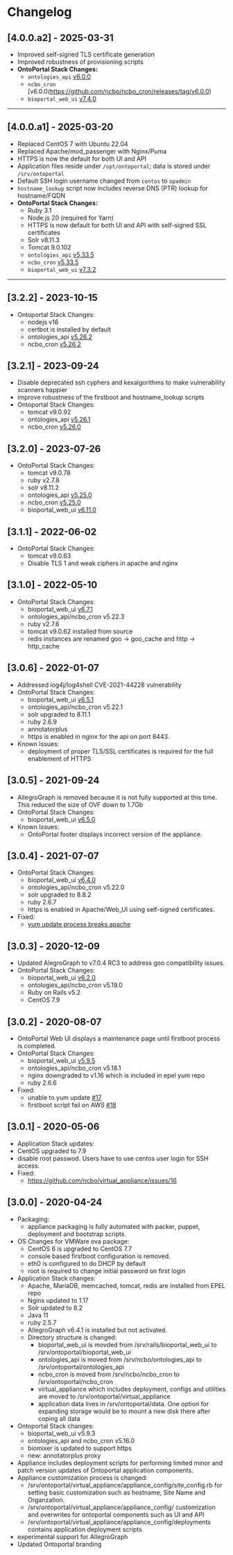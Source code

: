 # Changelog

## [4.0.0.a2] - 2025-03-31

- Improved self-signed TLS certificate generation  
- Improved robustness of provisioning scripts  
- **OntoPortal Stack Changes:**
  - `ontologies_api` [v6.0.0](https://github.com/ncbo/ontologies_api/releases/tag/v6.0.0)
  - `ncbo_cron` [v6.0.0(https://github.com/ncbo/ncbo_cron/releases/tag/v6.0.0)
  - `bioportal_web_ui` [v7.4.0](https://github.com/ncbo/bioportal_web_ui/releases/tag/v7.4.0)

---

## [4.0.0.a1] - 2025-03-20

- Replaced CentOS 7 with Ubuntu 22.04
- Replaced Apache/mod_passenger with Nginx/Puma
- HTTPS is now the default for both UI and API
- Application files reside under `/opt/ontoportal`; data is stored under `/srv/ontoportal`
- Default SSH login username changed from `centos` to `opadmin`
- `hostname_lookup` script now includes reverse DNS (PTR) lookup for hostname/FQDN
- **OntoPortal Stack Changes:**
  - Ruby 3.1
  - Node.js 20 (required for Yarn)
  - HTTPS is now default for both UI and API with self-signed SSL certificates
  - Solr v8.11.3
  - Tomcat 9.0.102
  - `ontologies_api` [v5.33.5](https://github.com/ncbo/ontologies_api/releases/tag/v5.33.5)  
  - `ncbo_cron` [v5.33.5](https://github.com/ncbo/ncbo_cron/releases/tag/v5.33.5)  
  - `bioportal_web_ui` [v7.3.2](https://github.com/ncbo/bioportal_web_ui/releases/tag/v7.3.2)

---

## [3.2.2] - 2023-10-15
- Ontoportal Stack Changes:
  - nodejs v16
  - certbot is installed by default
  - ontologies_api [v5.26.2](https://github.com/ncbo/ontologies_api/releases/tag/v5.26.2)
  - ncbo_cron [v5.26.2](https://github.com/ncbo/ncbo_cron/releases/tag/v5.26.2)
## [3.2.1] - 2023-09-24
- Disable deprecated ssh cyphers and kexalgorithms to make vulnerability
  scanners happier
- improve robustness of the firstboot and hostname_lookup scripts
- Ontoportal Stack Changes:
  - tomcat v9.0.92
  - ontologies_api [v5.26.1](https://github.com/ncbo/ontologies_api/releases/tag/v5.26.1)
  - ncbo_cron [v5.26.0](https://github.com/ncbo/ncbo_cron/releases/tag/v5.26.0)
## [3.2.0] - 2023-07-26
- OntoPortal Stack Changes:
  - tomcat v9.0.78
  - ruby v2.7.8
  - solr v8.11.2
  - ontologies_api [v5.25.0](https://github.com/ncbo/ontologies_api/releases/tag/v5.25.0)
  - ncbo_cron [v5.25.0](https://github.com/ncbo/ncbo_cron/releases/tag/v5.25.0)
  - bioportal_web_ui [v6.11.0](https://github.com/ncbo/bioportal_web_ui/releases/tag/v6.11.0)
## [3.1.1] - 2022-06-02
- OntoPortal Stack Changes:
  - tomcat v9.0.63
  - Disable TLS 1 and weak ciphers in apache and nginx
## [3.1.0] - 2022-05-10
- OntoPortal Stack Changes:
  - bioportal_web_ui [v6.7.1](https://github.com/ncbo/bioportal_web_ui/releases/tag/v6.7.1)
  - ontologies_api/ncbo_cron v5.22.3
  - ruby v2.7.6
  - tomcat v9.0.62 installed from source
  - redis instances are renamed goo -> goo_cache and http -> http_cache
## [3.0.6] - 2022-01-07
- Addressed log4j/log4shell CVE-2021-44228 vulnerability
- OntoPortal Stack Changes:
  - bioportal_web_ui [v6.5.1](https://github.com/ncbo/bioportal_web_ui/releases/tag/v6.5.1)
  - ontologies_api/ncbo_cron v5.22.1
  - solr upgraded to 8.11.1
  - ruby 2.6.9
  - annotatorplus
  - https is enabled in nginx for the api on port 8443.
- Known Issues:
  - deployment of proper TLS/SSL certificates is required for the full enablement of HTTPS
## [3.0.5] - 2021-09-24
- AllegroGraph is removed because it is not fully supported at this time. This
    reduced the size of OVF down to 1.7Gb
- OntoPortal Stack Changes:
  - bioportal_web_ui [v6.5.0](https://github.com/ncbo/bioportal_web_ui/releases/tag/v6.5.0)
- Known Issues:
  - OntoPortal footer displays incorrect version of the appliance.
## [3.0.4] - 2021-07-07
- OntoPortal Stack Changes:
  - bioportal_web_ui [v6.4.0](https://github.com/ncbo/bioportal_web_ui/releases/tag/v6.4.0)
  - ontologies_api/ncbo_cron v5.22.0
  - solr upgraded to 8.8.2
  - ruby 2.6.7
  - https is enabled in Apache/Web_UI using self-signed certificates.
- Fixed:
  - [yum update process breaks apache](https://github.com/ncbo/virtual_appliance/issues/20)
## [3.0.3] - 2020-12-09
- Updated AlegroGraph to v7.0.4 RC3 to address goo compatibility issues.
- OntoPortal Stack Changes:
  - bioportal_web_ui [v6.2.0](https://github.com/ncbo/bioportal_web_ui/releases/tag/v6.2.0)
  - ontologies_api/ncbo_cron v5.19.0
  - Ruby on Rails v5.2
  - CentOS 7.9
## [3.0.2] - 2020-08-07
- OntoPortal Web UI displays a maintenance page until firstboot process is completed.
- OntoPortal Stack Changes:
  - bioportal_web_ui [v5.9.5](https://github.com/ncbo/bioportal_web_ui/releases/tag/v5.9.5)
  - ontologies_api/ncbo_cron v5.18.1
  - nginx downgraded to v1.16 which is included in epel yum repo
  - ruby 2.6.6
- Fixed:
  - unable to yum update [#17](https://github.com/ncbo/virtual_appliance/issues/17)
  - firstboot script fail on AWS [#18](https://github.com/ncbo/virtual_appliance/issues/18)
## [3.0.1] - 2020-05-06
- Application Stack updates:
 - CentOS upgraded to 7.9
 - disable root passwod.  Users have to use centos user login for SSH access.
- Fixed:
  - https://github.com/ncbo/virtual_appliance/issues/16

## [3.0.0] - 2020-04-24
- Packaging:
  - appliance packaging is fully automated with packer, puppet, deployment and bootstrap scripts. 
- OS Changes for VMWare ova package:
  - CentOS 6 is upgraded to CentOS 7.7
  - console based firstboot configuration is removed.
  - eth0 is configured to do DHCP by default
  - root is required to change initial password on first login
- Application Stack changes:
  - Apache, MariaDB, memcached, tomcat, redis are installed from EPEL repo
  - Nginx updated to 1.17
  - Solr updated to 8.2
  - Java 11
  - ruby 2.5.7
  - AllegroGraph v6.4.1 is installed but not activated.
  - Directory structure is changed:
    - bioportal_web_ui is movded from /srv/rails/bioportal_web_ui to /srv/ontoportal/bioportal_web_ui
    - ontologies_api is moved from /srv/ncbo/ontologies_api to /srv/ontoportal/ontologies_api
    - ncbo_cron is moved from /srv/ncbo/ncbo_cron to /srv/ontoportal/ncbo_cron
    - virtual_appliance which includes deployment, configs and utilities are moved to /srv/ontoportal/virtual_appliance
    - application data lives in /srv/ontoportal/data.  One option for expanding storage would be to mount a new disk there after coping all data
- Ontoportal Stack changes:
  - bioportal_web_ui v5.9.3
  - ontologies_api and ncbo_cron v5.16.0
  - biomixer is updated to support https
  - new: annotatorplus proxy
- Appliance includes deployment scripts for performing limited minor and patch version updates of Ontoportal application components.
- Appliance customization process is changed:
   - /srv/ontoportal/virtual_appliance/appliance_config/site_config.rb for setting basic customization such as hostname, Site Name and Organzation. 
   - /srv/ontoportal/virtual_appliance/appliance_config/<component> customization and overwrites for ontoportal components such as UI and API
   - /srv/ontoportal/virtual_appliance/appliance_config/deployments contains application deployment scripts
 - experimental support for AllegroGraph
 - Updated Ontoportal branding

